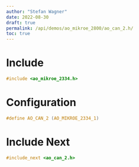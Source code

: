 ```yaml
---
author: "Stefan Wagner"
date: 2022-08-30
draft: true
permalink: /api/demos/ao_mikroe_2800/ao_can_2.h/
toc: true
---
```


# Include

```c
#include <ao_mikroe_2334.h>
```

# Configuration

```c
#define AO_CAN_2 (AO_MIKROE_2334_1)
```

# Include Next

```c
#include_next <ao_can_2.h>
```
